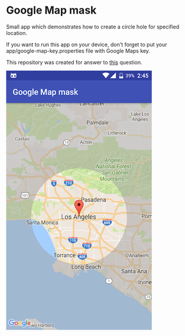 # Google Map mask
Small app which demonstrates how to create a circle hole for specified location.

If you want to run this app on your device, don't forget to put your app/google-map-key.properties file with Google Maps key. 

This repository was created for answer to [this](http://stackoverflow.com/questions/39124706/android-google-maps-polygon-add-circle-hole) question. 

![Screenshot](art/screenshot.png)  
